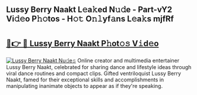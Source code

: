 ## Lussy Berry Naakt L𝚎a𝚔ed N𝚞𝚍e - Part-vY2 Vi𝚍𝚎o P𝚑𝚘tos - H𝚘𝚝 O𝚗𝚕yf𝚊ns L𝚎a𝚔s mjfRf

# <h2><a href="http://kf0rusr.oniu.top/?m=Lussy+Berry+Naakt">🔗👉 🔴 Lussy Berry Naakt P𝚑ot𝚘𝚜 V𝚒d𝚎o</a></h2>

[![Lussy Berry Naakt Nu𝚍e𝚜](https://i.imgur.com/0qMVB7G.gif)](http://kf0rusr.oniu.top/?m=Lussy+Berry+Naakt)
Online creator and multimedia entertainer Lussy Berry Naakt, celebrated for sharing dance and lifestyle ideas through viral dance routines and compact clips. Gifted ventriloquist Lussy Berry Naakt, famed for their exceptional skills and accomplishments in manipulating inanimate objects to appear as if they're speaking.  
